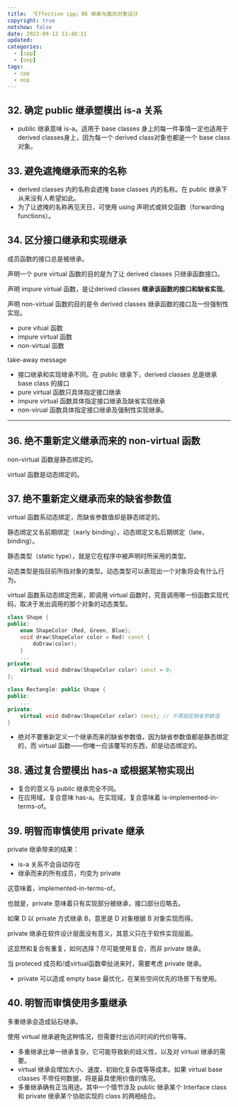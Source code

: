 ```yaml
---
title: 『Effective cpp』06 继承与面向对象设计
copyright: true
notshow: false
date: 2022-09-12 13:48:11
updated:
categories:
  - [cpp]
  - [oop]
tags:
  - cpp
  - oop
---
```


## 32. 确定 public 继承塑模出 is-a 关系

+ public 继承意味 is-a。适用于 base classes 身上的每一件事情一定也适用于 derived classes身上，因为每一个 derived class对象也都是一个 base class 对象。

<!-- more -->

## 33. 避免遮掩继承而来的名称

+ derived classes 内的名称会遮掩 base classes 内的名称。在 public 继承下从来没有人希望如此。
+ 为了让遮掩的名称再见天日，可使用 using 声明式或转交函数（forwarding functions）。

## 34. 区分接口继承和实现继承

成员函数的接口总是被继承。

声明一个 pure virtual 函数的目的是为了让 derived classes 只继承函数接口。

声明 impure virtual 函数，是让derived classes **继承该函数的接口和缺省实现**。

声明 non-virtual 函数的目的是令 derived classes 继承函数的接口及一份强制性实现。

+ pure vitual 函数
+ impure virtual 函数
+ non-virtual 函数

take-away message

+ 接口继承和实现继承不同。在 public 继承下，derived classes 总是继承 base class 的接口
+ pure virtual 函数只具体指定接口继承
+ impure virtual 函数具体指定接口继承及缺省实现继承
+ non-virual 函数具体指定接口继承及强制性实现继承。

---

## 36. 绝不重新定义继承而来的 non-virtual 函数

non-virtual 函数是静态绑定的。

virtual 函数是动态绑定的。

## 37. 绝不重新定义继承而来的缺省参数值

virtual 函数系动态绑定，而缺省参数值却是静态绑定的。

静态绑定又名前期绑定（early binding），动态绑定又名后期绑定（late，binding）。

静态类型（static type），就是它在程序中被声明时所采用的类型。

动态类型是指目前所指对象的类型。动态类型可以表现出一个对象将会有什么行为。

virtual 函数系动态绑定而来，即调用 virtual 函数时，究竟调用哪一份函数实现代码，取决于发出调用的那个对象的动态类型。

```cpp
class Shape {
public:
    enum ShapeColor {Red, Green, Blue};
    void draw(ShapeColor color = Red) const {
        doDraw(color);
    }
    ...
private:
    virtual void doDraw(ShapeColor color) const = 0;
};

class Rectangle: public Shape {
public:
    ...
private:
    virtual void doDraw(ShapeColor color) const; // 不需指定缺省参数值
}
```

+ 绝对不要重新定义一个继承而来的缺省参数值，因为缺省参数值都是静态绑定的，而 virtual 函数——你唯一应该覆写的东西，却是动态绑定的。

## 38. 通过复合塑模出 has-a 或根据某物实现出

+ 复合的意义与 public 继承完全不同。
+ 在应用域，复合意味 has-a。在实现域，复合意味着 is-implemented-in-terms-of。

## 39. 明智而审慎使用 private 继承

private 继承带来的结果：

+ is-a 关系不会自动存在
+ 继承而来的所有成员，均变为 private

这意味着，implemented-in-terms-of。

也就是，private 意味着只有实现部分被继承，接口部分应略去。

如果 D 以 private 方式继承 B，意思是 D 对象根据 B 对象实现而得。

private 继承在软件设计层面没有意义，其意义只在于软件实现层面。

这显然和复合有重复，如何选择？尽可能使用复合，而非 private 继承。

当 proteced 成员和/或virtual函数牵扯进来时，需要考虑 private 继承。

+ private 可以造成 empty base 最优化，在某些空间优先的场景下有使用。

## 40. 明智而审慎使用多重继承

多重继承会造成钻石继承。

使用 virtual 继承避免这种情况，但需要付出访问时间的代价等等。

+ 多重继承比单一继承复杂，它可能导致新的歧义性，以及对 virtual 继承的需要。
+ virtual 继承会增加大小、速度、初始化复杂度等等成本。如果 virtual base classes 不带任何数据，将是最具使用价值的情况。
+ 多重继承确有正当用途。其中一个情节涉及 public 继承某个 Interface class 和 private 继承某个协助实现的 class 的两相结合。



